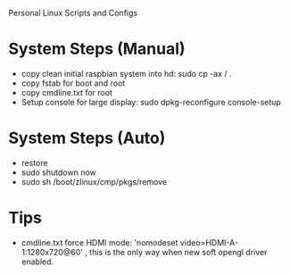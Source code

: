 Personal Linux Scripts and Configs

# System Steps (Manual)
* copy clean initial raspbian system into hd: sudo cp -ax / .
* copy fstab for boot and root
* copy cmdline.txt for root
* Setup console for large display: sudo dpkg-reconfigure console-setup

# System Steps (Auto)
* restore
* sudo shutdown now
* sudo sh /boot/zlinux/cmp/pkgs/remove

# Tips

* cmdline.txt force HDMI mode: 'nomodeset video=HDMI-A-1:1280x720@60' , this is the only way when new soft opengl driver enabled.
